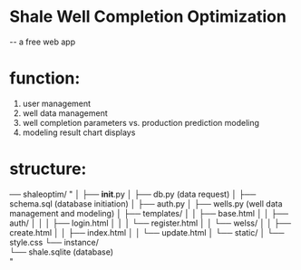 
# Shale Well Completion Optimization
-- a free web app

# function:
  1. user management
  2. well data management
  3. well completion parameters vs. production prediction modeling
  4. modeling result chart displays

# structure:
── shaleoptim/
"
│   ├── __init__.py
│   ├── db.py             (data request)
│   ├── schema.sql        (database initiation)
│   ├── auth.py
│   ├── wells.py          (well data management and modeling)
│   ├── templates/
│   │   ├── base.html
│   │   ├── auth/
│   │   │   ├── login.html
│   │   │   └── register.html
│   │   └── welss/
│   │       ├── create.html
│   │       ├── index.html
│   │       └── update.html
│   └── static/
│       └── style.css
└── instance/     
    └── shale.sqlite  (database)     
"       
